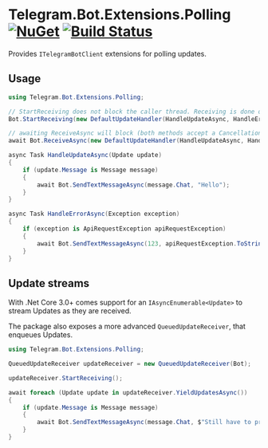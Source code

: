# Telegram.Bot.Extensions.Polling [![NuGet](https://img.shields.io/nuget/v/Telegram.Bot.Extensions.Polling.svg)](https://www.nuget.org/packages/Telegram.Bot.Extensions.Polling/) [![Build Status](https://dev.azure.com/tgbots/Telegram.Bot.Extensions.Polling/_apis/build/status/TelegramBots.Telegram.Bot.Extensions.Polling?branchName=master)](https://dev.azure.com/tgbots/Telegram.Bot.Extensions.Polling/_build/latest?definitionId=3&branchName=master)

Provides `ITelegramBotClient` extensions for polling updates.

## Usage

```csharp
using Telegram.Bot.Extensions.Polling;

// StartReceiving does not block the caller thread. Receiving is done on the ThreadPool.
Bot.StartReceiving(new DefaultUpdateHandler(HandleUpdateAsync, HandleErrorAsync));

// awaiting ReceiveAsync will block (both methods accept a CancellationToken)
await Bot.ReceiveAsync(new DefaultUpdateHandler(HandleUpdateAsync, HandleErrorAsync));

async Task HandleUpdateAsync(Update update)
{
    if (update.Message is Message message)
    {
        await Bot.SendTextMessageAsync(message.Chat, "Hello");
    }
}

async Task HandleErrorAsync(Exception exception)
{
    if (exception is ApiRequestException apiRequestException)
    {
        await Bot.SendTextMessageAsync(123, apiRequestException.ToString());
    }
}
```

## Update streams

With .Net Core 3.0+ comes support for an `IAsyncEnumerable<Update>` to stream Updates as they are received.

The package also exposes a more advanced `QueuedUpdateReceiver`, that enqueues Updates.

```csharp
using Telegram.Bot.Extensions.Polling;

QueuedUpdateReceiver updateReceiver = new QueuedUpdateReceiver(Bot);

updateReceiver.StartReceiving();

await foreach (Update update in updateReceiver.YieldUpdatesAsync())
{
    if (update.Message is Message message)
    {
        await Bot.SendTextMessageAsync(message.Chat, $"Still have to process {updateReceiver.PendingUpdates} updates");
    }
}
```